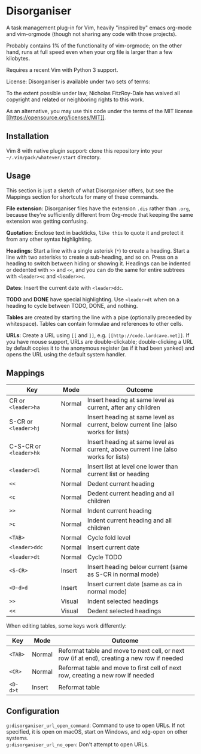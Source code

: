 Disorganiser
===

A task management plug-in for Vim, heavily "inspired by" emacs org-mode and vim-orgmode (though not sharing any code with those projects).

Probably contains 1% of the functionality of vim-orgmode; on the other hand, runs at full speed even when your org file is larger than a few kilobytes.

Requires a recent Vim with Python 3 support.

License: Disorganiser is available under two sets of terms:

To the extent possible under law, Nicholas FitzRoy-Dale has waived all copyright and related or neighboring rights to this work.

As an alternative, you may use this code under the terms of the MIT license [[https://opensource.org/licenses/MIT]].

Installation
---

Vim 8 with native plugin support: clone this repository into your `~/.vim/pack/whatever/start` directory.

Usage
---

This section is just a sketch of what Disorganiser offers, but see the Mappings section for shortcuts for many of these commands.

**File extension**: Disorganiser files have the extension `.dis` rather than `.org`, because they're sufficiently different from Org-mode that keeping the same extension was getting confusing.

**Quotation**: Enclose text in backticks, `like this` to quote it and protect it from any other syntax highlighting.

**Headings**: Start a line with a single asterisk (`*`) to create a heading. Start a line with two asterisks to create a sub-heading, and so on. Press <TAB> on a heading to switch between hiding or showing it. Headings can be indented or dedented with `>>` and `<<`, and you can do the same for entire subtrees with `<leader><c` and `<leader>>c`.

**Dates**: Insert the current date with `<leader>ddc`.

**TODO** and **DONE** have special highlighting. Use `<leader>dt` when on a heading to cycle between TODO, DONE, and nothing.

**Tables** are created by starting the line with a pipe (optionally preceeded by whitespace). Tables can contain formulae and references to other cells.

**URLs**: Create a URL using `[[` and `]]`, e.g. `[[http://code.lardcave.net]]`. If you have mouse support, URLs are double-clickable; double-clicking a URL by default copies it to the anonymous register (as if it had been yanked) and opens the URL using the default system handler.

Mappings
---

Key                   | Mode   | Outcome
----------------------| ------ | -----------------------------------------------------------------------------------
CR or `<leader>ha`    | Normal | Insert heading at same level as current, after any children
S-CR or `<leader>hj`  | Normal | Insert heading at same level as current, below current line (also works for lists)
C-S-CR or `<leader>hk`| Normal | Insert heading at same level as current, above current line (also works for lists)
`<leader>dl`          | Normal | Insert list at level one lower than current list or heading
`<<`                  | Normal | Dedent current heading
`<c`                  | Normal | Dedent current heading and all children
`>>`                  | Normal | Indent current heading
`>c`                  | Normal | Indent current heading and all children
`<TAB>`               | Normal | Cycle fold level
`<leader>ddc`         | Normal | Insert current date
`<leader>dt`          | Normal | Cycle TODO
`<S-CR>`              | Insert | Insert heading below current (same as S-CR in normal mode)
`<D-d>d`              | Insert | Insert current date (same as <leader>ca in normal mode)
`>>`                  | Visual | Indent selected headings
`<<`                  | Visual | Dedent selected headings

When editing tables, some keys work differently:

Key                     | Mode   | Outcome
----------------------- | ------ | -----------------------------------------------------------------------------------
`<TAB>`                 | Normal | Reformat table and move to next cell, or next row (if at end), creating a new row if needed
`<CR>`                  | Normal | Reformat table and move to first cell of next row, creating a new row if needed
`<D-d>t`                | Insert | Reformat table
 
Configuration
---

`g:disorganiser_url_open_command`: Command to use to open URLs. If not specified, it is open on macOS, start on Windows, and xdg-open on other systems.  
`g:disorganiser_url_no_open`: Don't attempt to open URLs.

